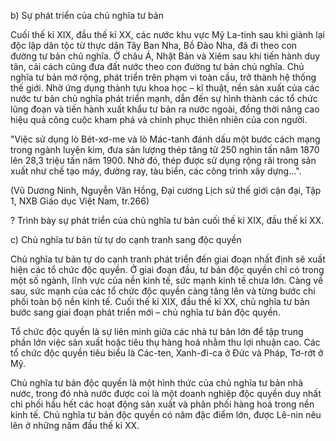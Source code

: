 b) Sự phát triển của chủ nghĩa tư bản

Cuối thế kỉ XIX, đầu thế kỉ XX, các nước khu vực Mỹ La-tinh sau khi giành lại độc lập dân tộc từ thực dân Tây Ban Nha, Bồ Đào Nha, đã đi theo con đường tư bản chủ nghĩa. Ở châu Á, Nhật Bản và Xiêm sau khi tiến hành duy tân, cải cách cũng đưa đất nước theo con đường tư bản chủ nghĩa. Chủ nghĩa tư bản mở rộng, phát triển trên phạm vi toàn cầu, trở thành hệ thống thế giới. Nhờ ứng dụng thành tựu khoa học – kĩ thuật, nền sản xuất của các nước tư bản chủ nghĩa phát triển mạnh, dẫn đến sự hình thành các tổ chức lũng đoạn và tiến hành xuất khẩu tư bản ra nước ngoài, đồng thời nâng cao hiệu quả công cuộc kham phá và chinh phục thiên nhiên của con người.

"Việc sử dụng lò Bét-xơ-me và lò Mác-tanh đánh dấu một bước cách mạng trong ngành luyện kim, đưa sản lượng thép tăng từ 250 nghìn tấn năm 1870 lên 28,3 triệu tấn năm 1900. Nhờ đó, thép được sử dụng rộng rãi trong sản xuất như chế tạo máy, đường ray, tàu biển, các công trình xây dựng...".

(Vũ Dương Ninh, Nguyễn Văn Hồng, Đại cương Lịch sử thế giới cận đại, Tập 1, NXB Giáo dục Việt Nam, tr.266)

? Trình bày sự phát triển của chủ nghĩa tư bản cuối thế kỉ XIX, đầu thế kỉ XX.

c) Chủ nghĩa tư bản từ tự do cạnh tranh sang độc quyền

Chủ nghĩa tư bản tự do cạnh tranh phát triển đến giai đoạn nhất định sẽ xuất hiện các tổ chức độc quyền. Ở giai đoạn đầu, tư bản độc quyền chỉ có trong một số ngành, lĩnh vực của nền kinh tế, sức mạnh kinh tế chưa lớn. Càng về sau, sức mạnh của các tổ chức độc quyền càng tăng lên và từng bước chi phối toàn bộ nền kinh tế. Cuối thế kỉ XIX, đầu thế kỉ XX, chủ nghĩa tư bản bước sang giai đoạn phát triển mới – chủ nghĩa tư bản độc quyền.

Tổ chức độc quyền là sự liên minh giữa các nhà tư bản lớn để tập trung phần lớn việc sản xuất hoặc tiêu thụ hàng hoá nhằm thu lợi nhuận cao. Các tổ chức độc quyền tiêu biểu là Các-ten, Xanh-đi-ca ở Đức và Pháp, Tơ-rớt ở Mỹ.

Chủ nghĩa tư bản độc quyền là một hình thức của chủ nghĩa tư bản nhà nước, trong đó nhà nước được coi là một doanh nghiệp độc quyền duy nhất chi phối hầu hết các hoạt động sản xuất và phân phối hàng hoá trong nền kinh tế. Chủ nghĩa tư bản độc quyền có năm đặc điểm lớn, được Lê-nin nêu lên ở những năm đầu thế kỉ XX.